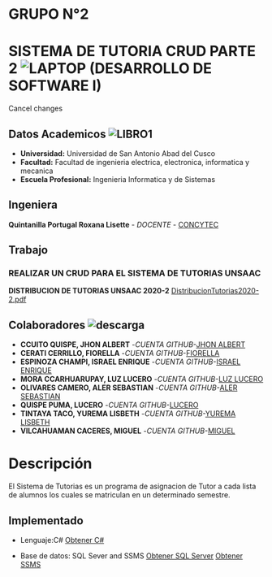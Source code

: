 # GRUPO N°2

# SISTEMA DE TUTORIA CRUD PARTE 2 ![LAPTOP](https://user-images.githubusercontent.com/72511623/126373916-3a2a40d0-43d7-4b21-832d-71de69caaef6.jpg) (DESARROLLO DE SOFTWARE I)
Cancel changes
## Datos Academicos ![LIBRO1](https://user-images.githubusercontent.com/72511623/126376299-05c28cf4-eff8-407c-bfa6-ceeff8b94c77.png)

- **Universidad:** Universidad de San Antonio Abad del Cusco
- **Facultad:** Facultad de ingenieria electrica, electronica, informatica y mecanica
- **Escuela Profesional:** Ingenieria Informatica y de Sistemas
## Ingeniera
**Quintanilla Portugal Roxana Lisette** - *DOCENTE* - [CONCYTEC](http://directorio.concytec.gob.pe/appDirectorioCTI/VerDatosInvestigador.do;jsessionid=a64a00668b861c4a52fdead99791?id_investigador=40930)
## Trabajo
### REALIZAR UN CRUD PARA EL SISTEMA DE TUTORIAS UNSAAC
**DISTRIBUCION DE TUTORIAS UNSAAC 2020-2** [DistribucionTutorias2020-2.pdf](https://github.com/MigVC/PROYECTO/files/6878187/DistribucionTutorias2020-2.pdf)

## Colaboradores ![descarga](https://user-images.githubusercontent.com/72511623/126371917-24df0242-6218-4cd8-8da8-3dd229f82203.png)
- **CCUITO QUISPE, JHON ALBERT** -*CUENTA GITHUB*-[JHON ALBERT](https://github.com/jhonjacc)
- **CERATI CERRILLO, FIORELLA** -*CUENTA GITHUB*-[FIORELLA](https://github.com/Fiorella2919)
- **ESPINOZA CHAMPI, ISRAEL ENRIQUE** -*CUENTA GITHUB*-[ISRAEL ENRIQUE](https://github.com/EnriYp26)
- **MORA CCARHUARUPAY, LUZ LUCERO** -*CUENTA GITHUB*-[LUZ LUCERO](https://github.com/lmc1221)
- **OLIVARES CAMERO, ALER SEBASTIAN** -*CUENTA GITHUB*-[ALER SEBASTIAN](https://github.com/aolivares182925)
- **QUISPE PUMA, LUCERO** -*CUENTA GITHUB*-[LUCERO](https://github.com/lucero5796)
- **TINTAYA TACO, YUREMA LISBETH** -*CUENTA GITHUB*-[YUREMA LISBETH](https://github.com/YuremaLTT)
- **VILCAHUAMAN CACERES, MIGUEL** -*CUENTA GITHUB*-[MIGUEL](https://github.com/MigVC)
# Descripción
El Sistema de Tutorias es un programa de asignacion de Tutor a cada lista de alumnos los cuales se matriculan en un determinado semestre.
## Implementado 
- Lenguaje:C# 
[Obtener C#](https://visualstudio.microsoft.com/es/thank-you-downloading-visual-studio/?sku=Community&rel=16 )

- Base de datos: SQL Sever and SSMS
[Obtener SQL Server]( https://www.microsoft.com/es-es/sql-server/sql-server-downloads)
[Obtener SSMS](https://docs.microsoft.com/en-us/sql/ssms/download-sql-server-management-studio-ssms?view=sql-server-ver15#download-ssms)
